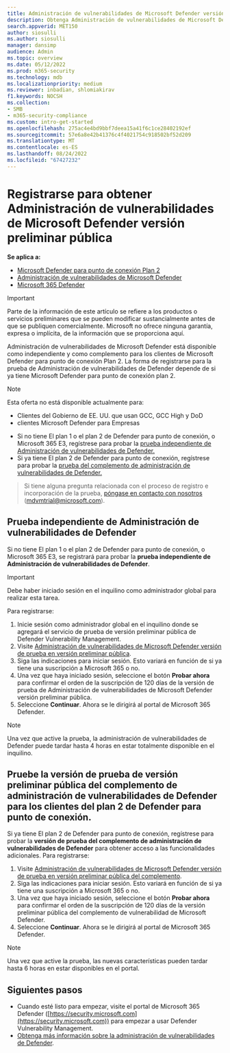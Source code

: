 ```yaml
---
title: Administración de vulnerabilidades de Microsoft Defender versión preliminar pública
description: Obtenga Administración de vulnerabilidades de Microsoft Defender
search.appverid: MET150
author: siosulli
ms.author: siosulli
manager: dansimp
audience: Admin
ms.topic: overview
ms.date: 05/12/2022
ms.prod: m365-security
ms.technology: mdb
ms.localizationpriority: medium
ms.reviewer: inbadian, shlomiakirav
f1.keywords: NOCSH
ms.collection:
- SMB
- m365-security-compliance
ms.custom: intro-get-started
ms.openlocfilehash: 275ac4e4bd9bbf7deea15a41f6c1ce28402192ef
ms.sourcegitcommit: 57e6a8e42b41376c4f4021754c918502bf52d209
ms.translationtype: MT
ms.contentlocale: es-ES
ms.lasthandoff: 08/24/2022
ms.locfileid: "67427232"
---
```

# <a name="sign-up-for-microsoft-defender-vulnerability-management-public-preview"></a>Registrarse para obtener Administración de vulnerabilidades de Microsoft Defender versión preliminar pública

**Se aplica a:**

- [Microsoft Defender para punto de conexión Plan 2](https://go.microsoft.com/fwlink/?linkid=2154037)
- [Administración de vulnerabilidades de Microsoft Defender](index.yml)
- [Microsoft 365 Defender](https://go.microsoft.com/fwlink/?linkid=2118804)

> [!IMPORTANT]
> Parte de la información de este artículo se refiere a los productos o servicios preliminares que se pueden modificar sustancialmente antes de que se publiquen comercialmente. Microsoft no ofrece ninguna garantía, expresa o implícita, de la información que se proporciona aquí.

Administración de vulnerabilidades de Microsoft Defender está disponible como independiente y como complemento para los clientes de Microsoft Defender para punto de conexión Plan 2. La forma de registrarse para la prueba de Administración de vulnerabilidades de Defender depende de si ya tiene Microsoft Defender para punto de conexión plan 2.

> [!NOTE]
> Esta oferta no está disponible actualmente para:
>
> - Clientes del Gobierno de EE. UU. que usan GCC, GCC High y DoD
> - clientes Microsoft Defender para Empresas

- Si no tiene El plan 1 o el plan 2 de Defender para punto de conexión, o Microsoft 365 E3, regístrese para probar la [prueba independiente de Administración de vulnerabilidades de Defender.](#try-defender-vulnerability-management-standalone)
- Si ya tiene El plan 2 de Defender para punto de conexión, regístrese para probar la [prueba del complemento de administración de vulnerabilidades de Defender.](#try-the-defender-vulnerability-management-add-on-public-preview-trial-for-defender-for-endpoint-plan-2-customers)

> Si tiene alguna pregunta relacionada con el proceso de registro e incorporación de la prueba, [póngase en contacto con nosotros](mailto:mdvmtrial@microsoft.com) (mdvmtrial@microsoft.com).

## <a name="try-defender-vulnerability-management-standalone"></a>Prueba independiente de Administración de vulnerabilidades de Defender

Si no tiene El plan 1 o el plan 2 de Defender para punto de conexión, o Microsoft 365 E3, se registrará para probar la **prueba independiente de Administración de vulnerabilidades de Defender**.

> [!IMPORTANT]
> Debe haber iniciado sesión en el inquilino como administrador global para realizar esta tarea.

Para registrarse:

1. Inicie sesión como administrador global en el inquilino donde se agregará el servicio de prueba de versión preliminar pública de Defender Vulnerability Management.
2. Visite [Administración de vulnerabilidades de Microsoft Defender versión de prueba en versión preliminar pública](https://signup.microsoft.com/get-started/signup?products=dee3976b-2cfd-40c3-90b6-3147cbf03146&ali=1&ru=https://aka.ms/MdvmPortal).
3. Siga las indicaciones para iniciar sesión. Esto variará en función de si ya tiene una suscripción a Microsoft 365 o no.
4. Una vez que haya iniciado sesión, seleccione el botón **Probar ahora** para confirmar el orden de la suscripción de 120 días de la versión de prueba de Administración de vulnerabilidades de Microsoft Defender versión preliminar pública.
5. Seleccione **Continuar**. Ahora se le dirigirá al portal de Microsoft 365 Defender.

> [!NOTE]
> Una vez que active la prueba, la administración de vulnerabilidades de Defender puede tardar hasta 4 horas en estar totalmente disponible en el inquilino.

## <a name="try-the-defender-vulnerability-management-add-on-public-preview-trial-for-defender-for-endpoint-plan-2-customers"></a>Pruebe la versión de prueba de versión preliminar pública del complemento de administración de vulnerabilidades de Defender para los clientes del plan 2 de Defender para punto de conexión.

Si ya tiene El plan 2 de Defender para punto de conexión, regístrese para probar la **versión de prueba del complemento de administración de vulnerabilidades de Defender** para obtener acceso a las funcionalidades adicionales. Para registrarse:

1. Visite [Administración de vulnerabilidades de Microsoft Defender versión de prueba en versión preliminar pública del complemento](https://signup.microsoft.com/get-started/signup?products=5908ecaa-b8a7-4a04-b6c0-d44fd934b6f2&ali=1&ru=https://aka.ms/MdvmPortal).
2. Siga las indicaciones para iniciar sesión. Esto variará en función de si ya tiene una suscripción a Microsoft 365 o no.
3. Una vez que haya iniciado sesión, seleccione el botón **Probar ahora** para confirmar el orden de la suscripción de 120 días de la versión preliminar pública del complemento de vulnerabilidad de Microsoft Defender.
4. Seleccione **Continuar**. Ahora se le dirigirá al portal de Microsoft 365 Defender.

> [!NOTE]
> Una vez que active la prueba, las nuevas características pueden tardar hasta 6 horas en estar disponibles en el portal.

## <a name="next-steps"></a>Siguientes pasos

- Cuando esté listo para empezar, visite el portal de Microsoft 365 Defender ([https://security.microsoft.com](https://security.microsoft.com)) para empezar a usar Defender Vulnerability Management.
- [Obtenga más información sobre la administración de vulnerabilidades de Defender](defender-vulnerability-management.md).
